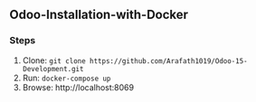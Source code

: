 ## Odoo-Installation-with-Docker

### Steps
1. Clone: `git clone https://github.com/Arafath1019/Odoo-15-Development.git`
2. Run: `docker-compose up`
3. Browse: http://localhost:8069